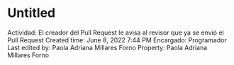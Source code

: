 # Untitled

Actividad: El creador del Pull Request le avisa al revisor que ya se envió el Pull Request
Created time: June 8, 2022 7:44 PM
Encargado: Programador
Last edited by: Paola Adriana Millares Forno
Property: Paola Adriana Millares Forno